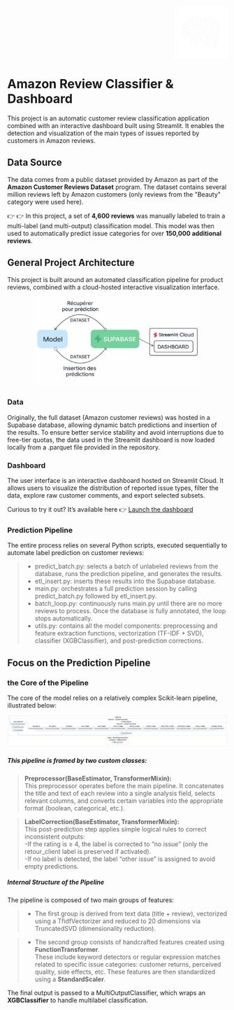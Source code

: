 <p align="right">
  <img src="https://github.com/Caroline-menard/-Caroline-menard/blob/main/logo_blanc.png?raw=true" alt="Logo Caroline Ménard" width="120">
</p>

# Amazon Review Classifier & Dashboard

This project is an automatic customer review classification application combined with an interactive dashboard built using Streamlit. It enables the detection and visualization of the main types of issues reported by customers in Amazon reviews.

## Data Source

The data comes from a public dataset provided by Amazon as part of the **Amazon Customer Reviews Dataset** program.
The dataset contains several million reviews left by Amazon customers (only reviews from the "Beauty" category were used here).

👉 👉 In this project, a set of **4,600 reviews** was manually labeled to train a multi-label (and multi-output) classification model.
This model was then used to automatically predict issue categories for over **150,000 additional reviews**.

## General Project Architecture
This project is built around an automated classification pipeline for product reviews, combined with a cloud-hosted interactive visualization interface.

<p align="center">
  <img src="https://github.com/Caroline-menard/-Caroline-menard/blob/main/Capture%20d%E2%80%99e%CC%81cran%202025-05-11%20a%CC%80%2017.59.15.png?raw=true" alt="Architecture" width="380">
</p>

### Data

Originally, the full dataset (Amazon customer reviews) was hosted in a Supabase database, allowing dynamic batch predictions and insertion of the results.
To ensure better service stability and avoid interruptions due to free-tier quotas, the data used in the Streamlit dashboard is now loaded locally from a .parquet file provided in the repository.

### Dashboard

The user interface is an interactive dashboard hosted on Streamlit Cloud.
It allows users to visualize the distribution of reported issue types, filter the data, explore raw customer comments, and export selected subsets.

Curious to try it out? It’s available here 👉 [Launch the dashboard](https://caroline-menard-amazon-reviews-dashboard.streamlit.app/)

### Prediction Pipeline

The entire process relies on several Python scripts, executed sequentially to automate label prediction on customer reviews:

  > - predict_batch.py: selects a batch of unlabeled reviews from the database, runs the prediction pipeline, and generates the results.<br>
  > -  etl_insert.py: inserts these results into the Supabase database.<br>
  > -   main.py: orchestrates a full prediction session by calling predict_batch.py followed by etl_insert.py.<br>
  > -   batch_loop.py: continuously runs main.py until there are no more reviews to process. Once the database is fully annotated, the loop stops automatically.<br>
  > -  utils.py: contains all the model components: preprocessing and feature extraction functions, vectorization (TF-IDF + SVD), classifier (XGBClassifier), and post-prediction corrections.<br>

## Focus on the Prediction Pipeline
### the Core of the Pipeline

The core of the model relies on a relatively complex Scikit-learn pipeline, illustrated below:
<p align="center">
  <img src="https://github.com/Caroline-menard/-Caroline-menard/blob/main/pipeline.png?raw=true" alt="Architecture" width="1000">
</p>

##### This pipeline is framed by two custom classes:

  >  **Preprocessor(BaseEstimator, TransformerMixin):** <br>
    This preprocessor operates before the main pipeline. It concatenates the title and text of each review into a single analysis field, selects relevant columns, and converts certain variables into the appropriate format (boolean, categorical, etc.).

  >  **LabelCorrection(BaseEstimator, TransformerMixin):** <br>
    This post-prediction step applies simple logical rules to correct inconsistent outputs:<br>
  > -If the rating is ≥ 4, the label is corrected to “no issue” (only the retour_client label is preserved if activated).<br>
  > -If no label is detected, the label “other issue” is assigned to avoid empty predictions.

##### Internal Structure of the Pipeline

The pipeline is composed of two main groups of features:

  > - The first group is derived from text data (title + review), vectorized using a TfidfVectorizer and reduced to 20 dimensions via TruncatedSVD (dimensionality reduction).<br>

  > - The second group consists of handcrafted features created using **FunctionTransformer**.<br>
        These include keyword detectors or regular expression matches related to specific issue categories: customer returns, perceived quality, side effects, etc.
        These features are then standardized using a **StandardScaler**.

The final output is passed to a MultiOutputClassifier, which wraps an **XGBClassifier** to handle multilabel classification.
